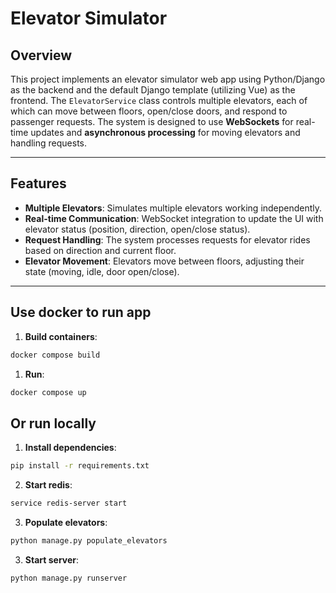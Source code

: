 # Elevator Simulator

## Overview

This project implements an elevator simulator web app using Python/Django as the backend and the default Django template (utilizing Vue) as the frontend. The `ElevatorService` class controls multiple elevators, each of which can move between floors, open/close doors, and respond to passenger requests. The system is designed to use **WebSockets** for real-time updates and **asynchronous processing** for moving elevators and handling requests.

---

## Features

- **Multiple Elevators**: Simulates multiple elevators working independently.
- **Real-time Communication**: WebSocket integration to update the UI with elevator status (position, direction, open/close status).
- **Request Handling**: The system processes requests for elevator rides based on direction and current floor.
- **Elevator Movement**: Elevators move between floors, adjusting their state (moving, idle, door open/close).

---

## Use docker to run app
1. **Build containers**:

```bash
docker compose build
```

1. **Run**:

```bash
docker compose up
```

## Or run locally

1. **Install dependencies**:

```bash
pip install -r requirements.txt
```

2. **Start redis**:

```bash
service redis-server start
```

3. **Populate elevators**:

```bash
python manage.py populate_elevators
```

3. **Start server**:

```bash
python manage.py runserver
```